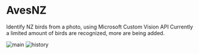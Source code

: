 # AvesNZ
Identify NZ birds from a photo, using Microsoft Custom Vision API
Currently a limited amount of birds are recognized, more are being added.

![main](https://user-images.githubusercontent.com/26443901/28601475-7a38450a-720c-11e7-9c40-9e1a9dd2f2d3.png)
![history](https://user-images.githubusercontent.com/26443901/28601476-7a65186e-720c-11e7-9972-7401ab7e9caf.png)
